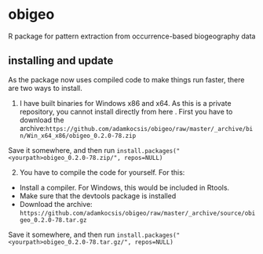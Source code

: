 # obigeo
R package for pattern extraction from occurrence-based biogeography data

## installing and update
As the package now uses compiled code to make things run faster, there are two ways to install.
1. I have built binaries for Windows x86 and x64. As this is a private repository, you cannot install directly from here . First you have to download the archive:``
https://github.com/adamkocsis/obigeo/raw/master/_archive/bin/Win_x64_x86/obigeo_0.2.0-78.zip
``

Save it somewhere, and then run 
`install.packages("<yourpath>obigeo_0.2.0-78.zip/", repos=NULL)`


2. You have to compile the code for yourself. For this:
- Install a compiler. For Windows, this would be included in Rtools.
- Make sure that the devtools package is installed
- Download the archive:
``
https://github.com/adamkocsis/obigeo/raw/master/_archive/source/obigeo_0.2.0-78.tar.gz
``

Save it somewhere, and then run 
`install.packages("<yourpath>obigeo_0.2.0-78.tar.gz/", repos=NULL)`


